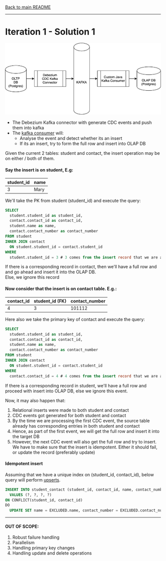 [Back to main README](../README.md)

---

# Iteration 1 - Solution 1

![Diagram](../images/oltp_olap_iter1_sol1.png)

- The Debezium Kafka connector with generate CDC events and push them into kafka
- The [kafka consumer](https://github.com/sagnikbanerjeesb/oltp-olap-sync_cdc-processor-kafka) will:
    - Analyse the event and detect whether its an insert
    - If its an insert, try to form the full row and insert into OLAP DB
    
Given the current 2 tables: student and contact, the insert operation may be on either / both of them.

#### Say the insert is on student, E.g:

| student_id | name |
| --- | --- |
| 3 | Mary |

We'll take the PK from student (student_id) and execute the query:

```sql
SELECT
  student.student_id as student_id,
  contact.contact_id as contact_id,
  student.name as name,
  contact.contact_number as contact_number
FROM student
INNER JOIN contact
  ON student.student_id = contact.student_id
WHERE
  student.student_id = 3 # 3 comes from the insert record that we are analysing
```
    
If there is a corresponding record in contact, then we'll have a full row and and go ahead and insert it into the OLAP
DB.  
Else, we ignore this record

#### Now consider that the insert is on contact table. E.g.:

| contact_id | student_id (FK) | contact_number |
| --- | --- | --- |
| 4 | 3 | 101112 |

Here also we take the primary key of contact and execute the query:

```sql
SELECT
  student.student_id as student_id,
  contact.contact_id as contact_id,
  student.name as name,
  contact.contact_number as contact_number
FROM student
INNER JOIN contact
  ON student.student_id = contact.student_id
WHERE
  contact.contact_id = 4 # 4 comes from the insert record that we are analysing
```

If there is a corresponding record in student, we'll have a full row and proceed with insert into OLAP DB, else we 
ignore this event.

Now, it may also happen that:
1. Relational inserts were made to both student and contact
1. CDC events got generated for both student and contact
1. By the time we are processing the first CDC event, the source table already has corresponding entries in both student
and contact
1. Hence, as part of the first event, we will get the full row and insert it into the target DB
1. However, the next CDC event will also get the full row and try to insert. We have to make sure that the insert is
idempotent. Either it should fail, or update the record (preferably update)

#### Idempotent insert

Assuming that we have a unique index on (student_id, contact_id), below query will perform [upserts](https://www.postgresqltutorial.com/postgresql-upsert/).

```sql
INSERT INTO student_contact (student_id, contact_id, name, contact_number)  
  VALUES (?, ?, ?, ?)  
ON CONFLICT(student_id, contact_id)  
DO  
  UPDATE SET name = EXCLUDED.name, contact_number = EXCLUDED.contact_number;
```

---

#### OUT OF SCOPE:

1. Robust failure handling
1. Parallelism
1. Handling primary key changes
1. Handling update and delete operations
